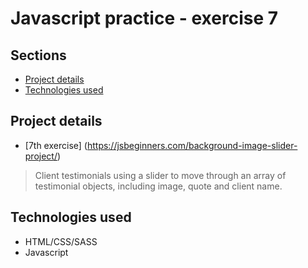 # Javascript practice - exercise 7

## Sections

- [Project details](#Project-details)
- [Technologies used](#technologies-used)

## Project details

- [7th exercise] (https://jsbeginners.com/background-image-slider-project/)
>  Client testimonials using a slider to move through an array of testimonial objects, including image, quote and client name.

## Technologies used
- HTML/CSS/SASS
- Javascript